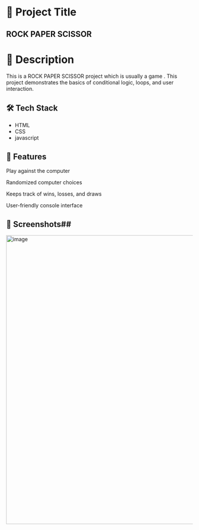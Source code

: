 # 🚀 Project Title 
## ROCK PAPER SCISSOR ##

# 📌 Description
This is a ROCK PAPER SCISSOR project which is usually a game . This project demonstrates the basics of conditional logic, loops, and user interaction.

## **🛠️ Tech Stack**
- HTML
- CSS
- javascript
## 🚀 Features ##

Play against the computer

Randomized computer choices

Keeps track of wins, losses, and draws

User-friendly console interface

## 📸 Screenshots##
<img width="897" height="778" alt="image" src="https://github.com/user-attachments/assets/001866fa-5eb6-431b-9f44-95d0da161a64" />
